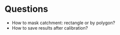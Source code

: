 # Questions

* How to mask catchment: rectangle or by polygon?
* How to save results after calibration?